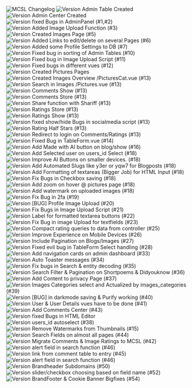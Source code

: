 ![MCSL Changelog](https://www.asario.de/_images/mcsl_changelog.jpg)
![Version](https://img.shields.io/badge/version-2.04.1-orange) Admin Table Created  
![Version](https://img.shields.io/badge/version-2.05.2-orange) Admin Center Created  
![Version](https://img.shields.io/badge/version-2.06.4-orange) fixed Bugs in AdminPanel (#1,#2)  
![Version](https://img.shields.io/badge/version-2.06.9-orange) Added Image Upload Function (#3)  
![Version](https://img.shields.io/badge/version-2.07.2-orange) Created Images Page (#5)  
![Version](https://img.shields.io/badge/version-2.08.4-orange) Added Links to edit/delete on several Pages (#6)  
![Version](https://img.shields.io/badge/version-2.10.8-orange) Added some Profile Settings to DB (#7)  
![Version](https://img.shields.io/badge/version-2.12.5-orange) Fixed bug in sorting of Admin Tables (#10)  
![Version](https://img.shields.io/badge/version-2.13.8-orange) Fixed bug in Image Upload Script (#11)  
![Version](https://img.shields.io/badge/version-2.14.7-orange) Fixed bugs in different vues (#12)  
![Version](https://img.shields.io/badge/version-2.14.9-orange) Created Pictures Pages  
![Version](https://img.shields.io/badge/version-2.15.9-orange) Created Images Overview /PicturesCat.vue (#13)  
![Version](https://img.shields.io/badge/version-2.16.3-orange) Search in Images /Pictures.vue (#13)  
![Version](https://img.shields.io/badge/version-2.17.1-orange) Comments Show (#13)  
![Version](https://img.shields.io/badge/version-2.17.5-orange) Comments Store (#13)  
![Version](https://img.shields.io/badge/version-2.19.5-orange) Share function with Shariff (#13)  
![Version](https://img.shields.io/badge/version-2.20.2-orange) Ratings Store (#13)  
![Version](https://img.shields.io/badge/version-2.21.4-orange) Ratings Show (#13)  
![Version](https://img.shields.io/badge/version-2.21.9-orange) fixed show/hide Bugs in socialmedia script (#13)  
![Version](https://img.shields.io/badge/version-2.22.2-orange) Rating Half Stars (#13)  
![Version](https://img.shields.io/badge/version-2.23.7-orange) Redirect to login on Comments/Ratings (#13)  
![Version](https://img.shields.io/badge/version-2.24.6-orange) Fixed Bug in TableForm.vue (#14)  
![Version](https://img.shields.io/badge/version-2.26.9-orange) Add Made with AI button on blog/show (#16)  
![Version](https://img.shields.io/badge/version-2.27.6-orange) Add Selected user on users_id Select (#18)  
![Version](https://img.shields.io/badge/version-2.28.1-orange) Improve AI Buttons on smaller devices. (#18)  
![Version](https://img.shields.io/badge/version-2.29.2-orange) Add Automated Slugs like y3er or yqw7 for Blogposts (#18)  
![Version](https://img.shields.io/badge/version-2.31.5-orange) Add Formatting of textareas (Bigger Job) for HTML Input (#18)  
![Version](https://img.shields.io/badge/version-2.32.8-orange) Fix Bugs in Checkbox saving (#18)  
![Version](https://img.shields.io/badge/version-2.33.9-orange) Add zoom on hover @ pictures page (#18)  
![Version](https://img.shields.io/badge/version-2.40.2-orange) Add watermark on uploaded images (#18)  
![Version](https://img.shields.io/badge/version-2.41.6-orange) Fix Bug in 2fa (#19)  
![Version](https://img.shields.io/badge/version-2.42.8-orange) [BUG] Profile Image Upload (#20)  
![Version](https://img.shields.io/badge/version-2.43.4-orange) Fix Bugs in Image Upload Script (#21)  
![Version](https://img.shields.io/badge/version-2.44.4-orange) Label for formatted textarea buttons (#22)  
![Version](https://img.shields.io/badge/version-2.45.1-orange) Fix Bug in image Upload for textfields (#23)  
![Version](https://img.shields.io/badge/version-2.47.2-orange) Compact rating queries to data from controller (#25)  
![Version](https://img.shields.io/badge/version-2.48.4-orange) Improve Experience on Mobile Devices (#26)  
![Version](https://img.shields.io/badge/version-2.49.1-orange) Include Pagination on Blogs/Images (#27)  
![Version](https://img.shields.io/badge/version-2.49.8-orange) Fixed evil bug in TableForm Select handling (#28)  
![Version](https://img.shields.io/badge/version-2.51.1-orange) Add navigation cards on admin dashboard (#33)  
![Version](https://img.shields.io/badge/version-2.52.1-orange) Auto Toaster messages (#34)  
![Version](https://img.shields.io/badge/version-2.53.5-orange) Fix bugs in Search & entity decoding (#35)  
![Version](https://img.shields.io/badge/version-2.54.9-orange) Search Filter & Pagination on Shortpoems & Didyouknow (#36)  
![Version](https://img.shields.io/badge/version-2.55.7-orange) Add Content to privacy Page (#37)  
![Version](https://img.shields.io/badge/version-2.56.3-orange) Images Categories select and Actualized by images_categories (#39)  
![Version](https://img.shields.io/badge/version-2.57.7-orange) [BUG] in darkmode saving & Purify working (#40)  
![Version](https://img.shields.io/badge/version-2.58.4-orange) User & User Details vues have to be done (#41)  
![Version](https://img.shields.io/badge/version-2.59.4-orange) Add Comments Center (#43)  
![Version](https://img.shields.io/badge/version-2.60.4-orange) fixed Bugs in HTML Editor  
![Version](https://img.shields.io/badge/version-2.61.1-orange) users_id autoselect (#38)  
![Version](https://img.shields.io/badge/version-2.62.9-orange) Remove Watermarks from Thumbnails (#15)  
![Version](https://img.shields.io/badge/version-2.63.0-orange) Search Fields on almost all pages (#44)  
![Version](https://img.shields.io/badge/version-2.64.5-orange) Migrate Comments & Image Ratings to MCSL (#42)  
![Version](https://img.shields.io/badge/version-2.65.9-orange) alert field in search function (#46)  
![Version](https://img.shields.io/badge/version-2.66.4-orange) link from comment table to entry (#45)  
![Version](https://img.shields.io/badge/version-2.67.1-orange) alert field in search function (#46)  
![Version](https://img.shields.io/badge/version-2.68.1-orange) Brandheader Subdomains (#50)  
![Version](https://img.shields.io/badge/version-2.69.0-orange) slider/checkbox choosing based on field name (#52)  
![Version](https://img.shields.io/badge/version-2.70.7-orange) BrandFooter & Cookie Banner Bigfixes (#54)  

